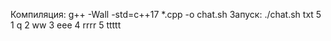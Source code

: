 Компиляция:
	g++ -Wall -std=c++17 *.cpp -o chat.sh
Запуск:
	./chat.sh txt 5 1 q 2 ww 3 eee 4 rrrr 5 ttttt
